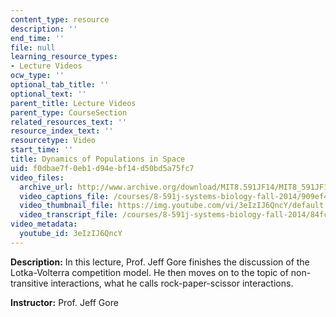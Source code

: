 ```yaml
---
content_type: resource
description: ''
end_time: ''
file: null
learning_resource_types:
- Lecture Videos
ocw_type: ''
optional_tab_title: ''
optional_text: ''
parent_title: Lecture Videos
parent_type: CourseSection
related_resources_text: ''
resource_index_text: ''
resourcetype: Video
start_time: ''
title: Dynamics of Populations in Space
uid: f0dbae7f-0eb1-d94e-bf14-d50bd5a75fc7
video_files:
  archive_url: http://www.archive.org/download/MIT8.591JF14/MIT8_591JF14_lec23_300k.mp4
  video_captions_file: /courses/8-591j-systems-biology-fall-2014/909ef43f54cf54eca85d1ad44f43fd49_3eIzIJ6QncY.vtt
  video_thumbnail_file: https://img.youtube.com/vi/3eIzIJ6QncY/default.jpg
  video_transcript_file: /courses/8-591j-systems-biology-fall-2014/84fc45d756bc031a2f52ab2bba936454_3eIzIJ6QncY.pdf
video_metadata:
  youtube_id: 3eIzIJ6QncY
---
```


**Description:** In this lecture, Prof. Jeff Gore finishes the discussion of the Lotka-Volterra competition model. He then moves on to the topic of non-transitive interactions, what he calls rock-paper-scissor interactions.

**Instructor:** Prof. Jeff Gore



